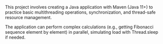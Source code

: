 This project involves creating a Java application with Maven (Java 11+) to practice basic multithreading operations, synchronization, and thread-safe resource management. 

The application can perform complex calculations (e.g., getting Fibonacci sequence element by element) in parallel, simulating load with Thread.sleep if needed.
